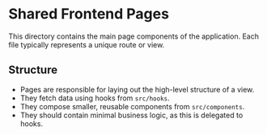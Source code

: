 # Shared Frontend Pages

This directory contains the main page components of the application. Each file typically represents a unique route or view.

## Structure

- Pages are responsible for laying out the high-level structure of a view.
- They fetch data using hooks from `src/hooks`.
- They compose smaller, reusable components from `src/components`.
- They should contain minimal business logic, as this is delegated to hooks. 